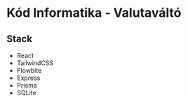 # Kód Informatika - Valutaváltó

## Stack

-   React
-   TailwindCSS
-   Flowbite
-   Express
-   Prisma
-   SQLite
